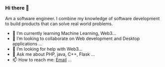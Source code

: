 ### Hi there 👋

Am a software engineer. I combine my knowledge of software development to build products that can solve real world problems.

- 🌱 I’m currently learning Machine Learning, Web3...
- 👯 I’m looking to collaborate on Web development and Desktop applications ...
- 🤔 I’m looking for help with Web3...
- 💬 Ask me about PHP, java, C++, Flask ...
- 📫 How to reach me: [Email](mailto:frank.jamlick@gmail.com) ...
